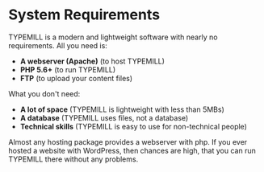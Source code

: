 # System Requirements

TYPEMILL is a modern and lightweight software with nearly no requirements. All you need is:

- **A webserver (Apache)** (to host TYPEMILL)
- **PHP 5.6+** (to run TYPEMILL)
- **FTP** (to upload your content files)

What you don't need:

- **A lot of space** (TYPEMILL is  lightweight with less than 5MBs)
- **A database** (TYPEMILL uses files, not a database)
- **Technical skills** (TYPEMILL is easy to use for non-technical people)

Almost any hosting package provides a webserver with php. If you ever hosted a website with WordPress, then chances are high, that you can run TYPEMILL there without any problems.